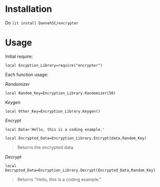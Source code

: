 # Installation

Do `lit install DannehSC/encrypter`

# Usage

Initial require:

`local Encyption_Library=require("encrypter")`

Each function usage:

*Randomizer*

`local Random_Key=Encryption_Library.Randomizer(50)`

*Keygen*

`local Other_Key=Encryption_Library.Keygen()`

*Encrypt*

`local Data='Hello, this is a coding example.'`

`local Encrypted_Data=Encryption_Library.Encrypt(data,Random_Key)`

>Returns the encrypted data.

*Decrypt*

`local Decrypted_Data=Encryption_Library.Decrypt(Encrypted_Data,Random_Key)`

>Returns "Hello, this is a coding example."
